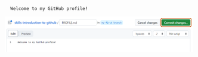  ```
   Welcome to my GitHub profile!
   ```

   <img alt="profile.md file screenshot" src="/images/my-profile-file.png"/>
   
